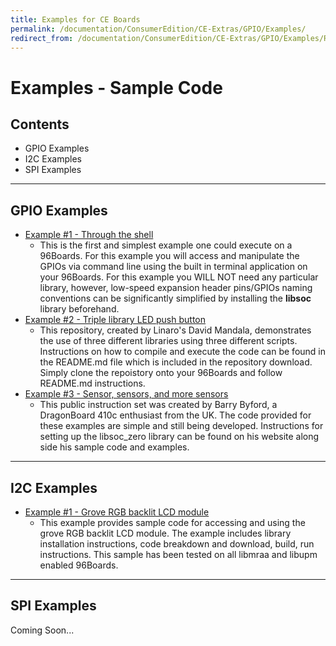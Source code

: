 ```yaml
---
title: Examples for CE Boards
permalink: /documentation/ConsumerEdition/CE-Extras/GPIO/Examples/
redirect_from: /documentation/ConsumerEdition/CE-Extras/GPIO/Examples/README.md/
---
```

# Examples - Sample Code

## Contents

- GPIO Examples
- I2C Examples
- SPI Examples

***

## GPIO Examples

- [Example #1 - Through the shell](GPIO_Examples/Example_1.md)
   - This is the first and simplest example one could execute on a 96Boards. For this example you will access and manipulate the GPIOs via command line using the built in terminal application on your 96Boards. For this example you WILL NOT need any particular library, however, low-speed expansion header pins/GPIOs naming conventions can be significantly simplified by installing the **libsoc** library beforehand.
- [Example #2 - Triple library LED push button](GPIO_Examples/Example_2.md)
   - This repository, created by Linaro's David Mandala, demonstrates the use of three different libraries using three different scripts. Instructions on how to compile and execute the code can be found in the README.md file which is included in the repository download. Simply clone the repoistory onto your 96Boards and follow README.md instructions.
- [Example #3 - Sensor, sensors, and more sensors](GPIO_Examples/Example_3.md)
   - This public instruction set was created by Barry Byford, a DragonBoard 410c enthusiast from the UK. The code provided for these examples are simple and still being developed. Instructions for setting up the libsoc_zero library can be found on his website along side his sample code and examples.

***

## I2C Examples

- [Example #1 - Grove RGB backlit LCD module](I2C_Examples/Example_1.md)
   - This example provides sample code for accessing and using the grove RGB backlit LCD module. The example includes library installation instructions, code breakdown and download, build, run instructions. This sample has been tested on all libmraa and libupm enabled 96Boards.

***

## SPI Examples

Coming Soon...

